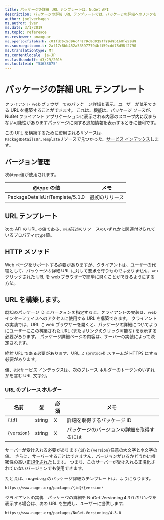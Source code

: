 ```yaml
---
title: パッケージの詳細 URL テンプレートは、NuGet API
description: パッケージの詳細 URL テンプレートでは、パッケージの詳細へのリンクを web UI に表示するクライアントを使用できます。
author: joelverhagen
ms.author: jver
ms.date: 3/1/2019
ms.topic: reference
ms.reviewer: ananguar
ms.openlocfilehash: c01fd35c5d96c44279c9d0254f89d8b1b9fe59d8
ms.sourcegitcommit: 2af17c8bb452a538977794bf559cdd78d58f2790
ms.translationtype: MT
ms.contentlocale: ja-JP
ms.lasthandoff: 03/29/2019
ms.locfileid: "58638075"
---
```

# <a name="package-details-url-template"></a>パッケージの詳細 URL テンプレート

クライアント web ブラウザーでのパッケージ詳細を表示、ユーザーが使用できる URL を構築することができます。 これは、機能は、パッケージ ソースが、NuGet クライアント アプリケーションに表示される内容のスコープ内に収まらない可能性がありますパッケージに関する追加情報を表示するときに便利です。

この URL を構築するために使用されるリソースは、`PackageDetailsUriTemplate`リソースで見つかった、[サービス インデックス](service-index.md)します。

## <a name="versioning"></a>バージョン管理

次`@type`値が使用されます。

@type の値                     | メモ
------------------------------- | -----
PackageDetailsUriTemplate/5.1.0 | 最初のリリース

## <a name="url-template"></a>URL テンプレート

次の API の URL の値である、`@id`前述のリソースのいずれかに関連付けられているプロパティ`@type`値。

## <a name="http-methods"></a>HTTP メソッド

Web ページをサポートする必要がありますが、クライアントは、ユーザーの代理として、パッケージの詳細 URL に対して要求を行うものではありません、`GET`クリックされた URL を web ブラウザーで簡単に開くことができるようにする方法。

## <a name="construct-the-url"></a>URL を構築します。

既知のパッケージ ID とバージョンを指定すると、クライアントの実装は、web インターフェイスへのアクセスに使用する URL を構築できます。 クライアントの実装では、URL に web ブラウザーを開くと、パッケージの詳細についてようにユーザーにこの構築された URL (またはリンクのクリック可能な) を表示する必要があります。 パッケージ詳細ページの内容は、サーバーの実装によって決定されます。

絶対 URL である必要があります、URL と (protocol) スキームが HTTPS にする必要があります。

値、`@id`サービス インデックスは、次のプレース ホルダーのトークンのいずれかを含む URL 文字列。

### <a name="url-placeholders"></a>URL のプレース ホルダー

名前        | 型    | 必須 | メモ
----------- | ------- | -------- | -----
`{id}`      | string  | Ｘ       | 詳細を取得するパッケージ ID
`{version}` | string  | Ｘ       | パッケージのバージョンの詳細を取得するには

サーバーが受け入れる必要があります`{id}`と`{version}`任意の大文字と小文字の値。 さらに、サーバーすることはできません、バージョンがいるかどうかに機密性の高い[正規化された](https://docs.microsoft.com/en-us/nuget/reference/package-versioning#normalized-version-numbers)します。 つまり、このサーバーが受け入れる正規化されていないバージョンでも使用できます。

たとえば、nuget.org のパッケージ詳細のテンプレートは、ようになります。

    https://www.nuget.org/packages/{id}/{version}

クライアントの実装、パッケージの詳細を NuGet.Versioning 4.3.0 のリンクを表示する場合は、次の URL を生成し、ユーザーに提供します。

    https://www.nuget.org/packages/NuGet.Versioning/4.3.0

